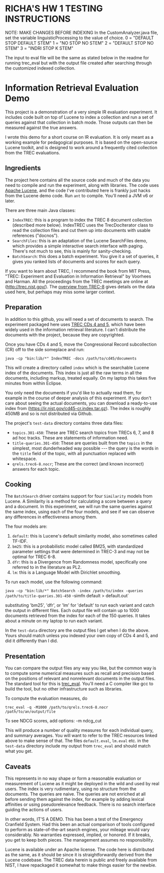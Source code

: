 RICHA'S HW 1 TESTING INSTRUCTIONS
========================
NOTE: MAKE CHANGES BEFORE INDEXING
In the CustomAnalyzer.java file, set the variable linguisticProcessing to the value of choice.
  0 = "DEFAULT STOP DEFAULT STEM"
  1 = "NO STOP NO STEM"
  2 = "DEFAULT STOP NO STEM"
  3 = "INDRI STOP K STEM"

The input to eval file will be the same as stated below in the readme for running trec_eval but with the output file created after searching through the customized indexed collection.

Information Retrieval Evaluation Demo
========================

This project is a demonstration of a very simple IR evaluation experiment.  It includes code built on top of Lucene to index a collection and run a set of queries against that collection in batch mode.  Those outputs can then be measured against the true answers.

I wrote this demo for a short course on IR evaluation.  It is only meant as a working example for pedagogical purposes.  It is based on the open-source Lucene toolkit, and is designed to work around a frequently cited collection from the TREC evaluations.

Ingredients
---------

The project here contains all the source code and much of the data you need to compile and run the experiment, along with libraries.  The code uses [Apache Lucene](http://lucene.apache.org), and the code I've contributed here is frankly just hacks from the Lucene demo code.  Run `ant` to compile.  You'll need a JVM v6 or later.

There are three main Java classes:

* `IndexTREC`: this is a program to index the TREC 8 document collection (described more below).  IndexTREC uses the TrecDocIterator class to read the collection files and cut them up into documents with usable references ("docnos").
* `SearchFiles`: this is an adaptation of the Lucene SearchFiles demo, which provides a simple interactive search interface with paging.  There's not much to see, this is mainly for sanity-checking.
* `BatchSearch`: this does a batch experiment.  You give it a set of queries, it gives you ranked lists of documents and scores for each query.

If you want to learn about TREC, I recommend the book from MIT Press, "TREC: Experiment and Evaluation in Information Retrieval" by Voorhees and Harman.  All the proceedings from the TREC meetings are online at (http://trec.nist.gov/).  The [overview from TREC-8](http://trec.nist.gov/pubs/trec8/papers/overview_8.pdf) gives details on the data used here, but perhaps may miss some larger context.

Preparation
---------

In addition to this github, you will need a set of documents to search.  The experiment packaged here uses [TREC CDs 4 and 5](http://trec.nist.gov/data/docs_eng.html), which have been widely used in the information retrieval literature.  I can't distribute the documents with the project, because they are copyrighted.

Once you have CDs 4 and 5, move the Congressional Record subcollection (CR) off to the side someplace and run:

`java -cp "bin:lib/*" IndexTREC -docs /path/to/cd45/documents`

This will create a directory called `index` which is the searchable Lucene index of the documents.  This index is just all the raw terms in all the documents, including markup, treated equally.  On my laptop this takes five minutes from within Eclipse.

You only need the documents if you'd like to actually read them, for example in the course of deeper analysis of this experiment.  If you don't care about seeing the actual documents, you can download a ready-to-use index from (https://ir.nist.gov/cd45-cr.index.tar.gz).  The index is roughly 450MB and so is not distributed via Github.

The project's `test-data` directory contains three data files:

* `topics.301-450`:  These are TREC search topics from TRECs 6, 7, and 8 ad hoc tracks.  These are statements of information need.
* `title-queries.301-450`: These are queries built from the `topics` in the simplest, most dunderheaded way possible --- the query is the words in the `title` field of the topic, with all punctuation replaced with whitespace.
* `qrels.trec6-8.nocr`; These are the correct (and known incorrect) answers for each topic.

Cooking
-------

The `BatchSearch` driver contains support for four `Similarity` models from Lucene.  A Similarity is a method for calculating a score between a query and a document.  In this experiment, we will run the same queries against the same index, using each of the four models, and see if we can observe any differences in effectiveness among them.

The four models are:

1. `default`: this is Lucene's default similarity model, also sometimes called TF-IDF.
2. `bm25`: this is a probabilistic model called BM25, with standardized parameter settings that were determined in TREC-3 and may not be optimal for TREC 6-8.
3. `dfr`: this is a Divergence from Randomness model, specifically one referred to in the literature as PL2.
4. `lm`: this is a Language Model with Dirichlet smoothing.

To run each model, use the following command:

`java -cp "bin:lib/*" BatchSearch -index /path/to/index -queries /path/to/title-queries.301-450` -simfn default > default.out`

substituting 'bm25', 'dfr', or 'lm' for 'default' to run each variant and catch the output in different files.  Each output file will contain up to 1000 documents retrieved from the index for each of the 150 queries.  It takes about a minute on my laptop to run each variant.

In the `test-data` directory are the output files I get when I do the above.  Yours should match unless you indexed your own copy of CDs 4 and 5, and did it differently than I did.

Presentation
----------

You can compare the output files any way you like, but the common way is to compute some numerical measures such as recall and precision based on the positions of relevant and nonrelevant documents in the output files.  The standard tool for this is [trec_eval](https://github.com/usnistgov/trec_eval/).  You'll need a C compiler like gcc to build the tool, but no other infrastructure such as libraries.

To compute the evaluation measures, do

`trec_eval -q -M1000 /path/to/qrels.trec6-8.nocr /path/to/an/output/file`

To see NDCG scores, add options: -m ndcg_cut

This will produce a number of quality measures for each individual query, and summary averages.  You will want to refer to the TREC resources linked above to make sense of that.
The files `default.eval`, `lm.eval` etc. in the `test-data` directory include my output from `trec_eval` and should match what you get.

Caveats
-------

This represents in no way shape or form a reasonable evaluation or measurement of Lucene as it might be deployed in the wild and used by real users.  The index is very rudimentary, using no structure from the documents.  The queries are naive.  The queries are not enriched at all before sending them against the index, for example by adding lexical affinities or using pseudorelevance feedback.  There is no search interface guiding the actions of users.

In other words, IT'S A DEMO.  This has been a test of the Emergency Cranfield System.  Had this been an actual comparison of tools configured to perform as state-of-the-art search engines, your mileage would vary considerably.  No warranties expressed, implied, or honored.  If it breaks, you get to keep both pieces.  The management assumes no responsibility.

Lucene is available under an Apache license.  The code here is distributed as the same, as it should be since it is straightforwardly derived from the Lucene codebase.  The TREC data herein is public and freely available from NIST, I have repackaged it somewhat to make things easier for the newbie.
